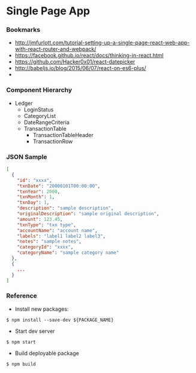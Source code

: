 # Single Page App

### Bookmarks
* http://jmfurlott.com/tutorial-setting-up-a-single-page-react-web-app-with-react-router-and-webpack/
* https://facebook.github.io/react/docs/thinking-in-react.html
* https://github.com/Hacker0x01/react-datepicker
* http://babeljs.io/blog/2015/06/07/react-on-es6-plus/
*

### Component Hierarchy

* Ledger
  * LoginStatus
  * CategoryList
  * DateRangeCriteria
  * TransactionTable
    * TransactionTableHeader
    * TransactionRow

### JSON Sample

```json
[
  {
    "id": "xxxx",
    "txnDate": "20000101T00:00:00",
    "txnYear": 2000,
    "txnMonth": 1,
    "txnDay": 1,
    "description": "sample description",
    "originalDescription": "sample original description",
    "amount": 123.45,
    "txnType": "txn type",
    "accountName": "account name",
    "labels": "label1 label2 label3",
    "notes": "sample notes",
    "categoryId": "xxxx",
    "categoryName": "sample category name"
  },
  {
    ...
  }
]
```
### Reference

* Install new packages:

```
$ npm install --save-dev ${PACKAGE_NAME}
```

* Start dev server

```
$ npm start
```

* Build deployable package

```
$ npm build
```
